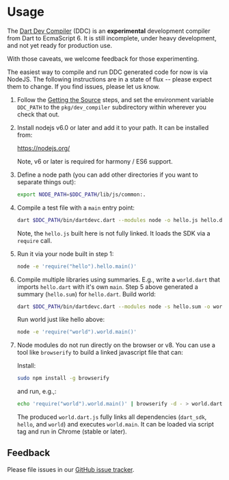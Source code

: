 # Usage

The [Dart Dev Compiler](README.md) (DDC) is an **experimental** development
compiler from Dart to EcmaScript 6. It is still incomplete, under heavy
development, and not yet ready for production use.

With those caveats, we welcome feedback for those experimenting.

The easiest way to compile and run DDC generated code for now is via NodeJS.
The following instructions are in a state of flux -- please expect them to
change. If you find issues, please let us know.

1.  Follow the [Getting the Source](https://github.com/dart-lang/sdk/wiki/Building#getting-the-source) steps, and
    set the environment variable `DDC_PATH` to the `pkg/dev_compiler`
    subdirectory within wherever you check that out.

2.  Install nodejs v6.0 or later and add it to your path. It can be installed
    from:

    https://nodejs.org/

    Note, v6 or later is required for harmony / ES6 support.

3.  Define a node path (you can add other directories if you want to separate
    things out):

    ```sh
    export NODE_PATH=$DDC_PATH/lib/js/common:.
    ```

4.  Compile a test file with a `main` entry point:

    ```sh
    dart $DDC_PATH/bin/dartdevc.dart --modules node -o hello.js hello.dart
    ```

    Note, the `hello.js` built here is not fully linked. It loads the SDK via a `require` call.

5.  Run it via your node built in step 1:

    ```sh
    node -e 'require("hello").hello.main()'
    ```

6.  Compile multiple libraries using summaries. E.g., write a `world.dart` that
    imports `hello.dart` with it's own `main`. Step 5 above generated a summary
    (`hello.sum`) for `hello.dart`. Build world:

    ```sh
    dart $DDC_PATH/bin/dartdevc.dart --modules node -s hello.sum -o world.js world.dart
    ```

    Run world just like hello above:

    ```sh
    node -e 'require("world").world.main()'
    ```

7.  Node modules do not run directly on the browser or v8. You can use a tool
    like `browserify` to build a linked javascript file that can:

    Install:

    ```sh
    sudo npm install -g browserify
    ```

    and run, e.g.,:

    ```sh
    echo 'require("world").world.main()' | browserify -d - > world.dart.js
    ```

    The produced `world.dart.js` fully links all dependencies (`dart_sdk`,
    `hello`, and `world`) and executes `world.main`.  It can be loaded via
    script tag and run in Chrome (stable or later).

## Feedback

Please file issues in our [GitHub issue
tracker](https://github.com/dart-lang/sdk/issues).
